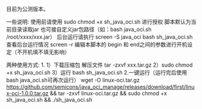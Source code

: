 目前为公测版本。

一些说明:
使用前请使用 sudo chmod +x sh_java_oci.sh 进行授权
脚本默认为当前目录读取jar 也可接自定义jar包路径（如：bash java_oci.sh /root/xxxx/xxx.jar）
后台运行请执行 screen -S java_oci bash sh_java_oci.sh
查看后台运行情况 screen -r
编辑本脚本的 begin 和 end之间的参数进行开机设定（不开机填不填无影响）

两种使用方式:
1.
  1）下载压缩包 解压文件 tar -zxvf xxx.tar.gz 
  2）sudo chmod +x sh_java_oci.sh
  3）运行 bash sh_java_oci.sh
2.一键运行（运行完后使用bash java_oci.sh可再次运行）
  wget -O linux-oci.tar.gz https://github.com/semicons/java_oci_manage/releases/download/first/linux-oci-1.0.0.tar.gz && tar -zxvf linux-oci.tar.gz && sudo chmod +x   sh_java_oci.sh && ./sh_java_oci.sh
